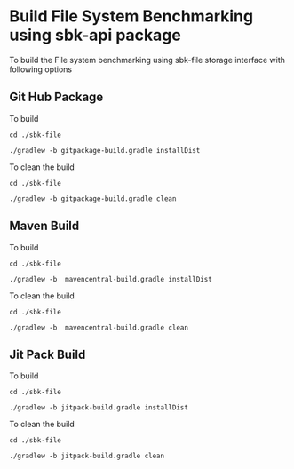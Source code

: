 # Build File System Benchmarking using sbk-api package 

To build the File system benchmarking using sbk-file storage interface with following options 

## Git Hub Package

To build
```
cd ./sbk-file

./gradlew -b gitpackage-build.gradle installDist

```

To clean the build

```
cd ./sbk-file

./gradlew -b gitpackage-build.gradle clean
```


## Maven Build

To build
```
cd ./sbk-file

./gradlew -b  mavencentral-build.gradle installDist

```

To clean the build

```
cd ./sbk-file

./gradlew -b  mavencentral-build.gradle clean
```

## Jit Pack Build

To build
```
cd ./sbk-file

./gradlew -b jitpack-build.gradle installDist

```

To clean the build

```
cd ./sbk-file

./gradlew -b jitpack-build.gradle clean
```
